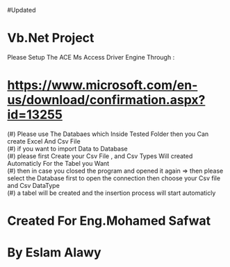 #Updated
# Vb.Net Project
 Please Setup The ACE Ms Access Driver Engine Through : 
# https://www.microsoft.com/en-us/download/confirmation.aspx?id=13255
 (#) Please use The Databaes which Inside Tested Folder then you Can create Excel And Csv File  
 (#) if you want to import Data to Database  
 (#) please first Create your Csv File , and Csv Types Will created Automaticly For the Tabel you Want  
 (#) then in case you closed the program and opened it again => then please select the Database first to open the connection
 then choose your Csv file and Csv DataType  
 (#) a tabel will be created and the insertion process will start automaticly  
 
 
# Created For Eng.Mohamed Safwat
# By Eslam Alawy

